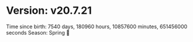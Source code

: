 # Version: v20.7.21
Time since birth: 7540 days, 180960 hours, 10857600 minutes, 651456000 seconds
Season: Spring 🌸
